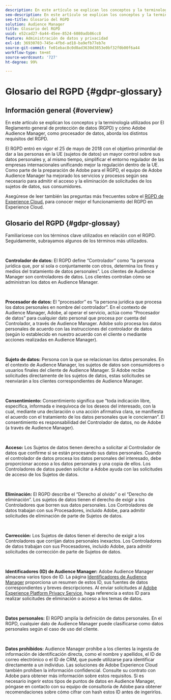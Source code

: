```yaml
---
description: En este artículo se explican los conceptos y la terminología utilizados por El Reglamento general de protección de datos (RGPD) y cómo Adobe Audience Manager, como procesador de datos, aborda los distintos requisitos del RGPD.
seo-description: En este artículo se explican los conceptos y la terminología utilizados por El Reglamento general de protección de datos (RGPD) y cómo Adobe Audience Manager, como procesador de datos, aborda los distintos requisitos del RGPD.
seo-title: Glosario del RGPD
solution: Audience Manager
title: Glosario del RGPD
uuid: e52cad27-6a44-45ee-8524-6080adb86cc8
feature: Administración de datos y privacidad
exl-id: 36930703-745e-4fbd-ad18-ba9efb77eb7e
source-git-commit: fe01ebac8c0d0ad3630d3853e0bf32f0b00f6a44
workflow-type: tm+mt
source-wordcount: '727'
ht-degree: 99%

---
```


# Glosario del RGPD {#gdpr-glossary}

## Información general {#overview}

En este artículo se explican los conceptos y la terminología utilizados por El Reglamento general de protección de datos (RGPD) y cómo Adobe Audience Manager, como procesador de datos, aborda los distintos requisitos del RGPD.

El RGPD entró en vigor el 25 de mayo de 2018 con el objetivo primordial de dar a las personas en la UE (sujetos de datos) un mayor control sobre sus datos personales y, al mismo tiempo, simplificar el entorno regulador de las empresas internacionales unificando mejor la regulación dentro de la UE. Como parte de la preparación de Adobe para el RGPD, el equipo de Adobe Audience Manager ha mejorado los servicios y procesos según sea necesario para admitir el acceso y la eliminación de solicitudes de los sujetos de datos, sus consumidores.

Asegúrese de leer también las preguntas más frecuentes sobre el [RGPD de Experience Cloud.](https://docs.adobe.com/content/help/es-ES/experience-platform/privacy/home.html#!api-specification/markdown/narrative/gdpr/gdpr-faq.md) para conocer mejor el funcionamiento del RGPD en Experience Cloud.

## Glosario del RGPD {#gdpr-glossay}

Familiarícese con los términos clave utilizados en relación con el RGPD. Seguidamente, subrayamos algunos de los términos más utilizados.

 

**Controlador de datos:** El RGPD define “Controlador” como “la persona jurídica que, por sí sola o conjuntamente con otros, determina los fines y medios del tratamiento de datos personales”. Los clientes de Audience Manager son controladores de datos. Los clientes controlan cómo se administran los datos en Audience Manager.

 

**Procesador de datos:** El “procesador” es “la persona jurídica que procesa los datos personales en nombre del controlador”. En el contexto de Audience Manager, Adobe, al operar el servicio, actúa como “Procesador de datos” para cualquier dato personal que procesa por cuenta del Controlador, a través de Audience Manager. Adobe solo procesa los datos personales de acuerdo con las instrucciones del controlador de datos (según lo establecido en nuestro acuerdo con el cliente o mediante acciones realizadas en Audience Manager).

 

**Sujeto de datos:** Persona con la que se relacionan los datos personales. En el contexto de Audience Manager, los sujetos de datos son consumidores o usuarios finales del cliente de Audience Manager. Si Adobe recibe solicitudes directamente de los sujetos de datos, estas solicitudes se reenviarán a los clientes correspondientes de Audience Manager.

 

**Consentimiento:** Consentimiento significa que “toda indicación libre, específica, informada e inequívoca de los deseos del interesado, con la cual, mediante una declaración o una acción afirmativa clara, se manifiesta el acuerdo con el tratamiento de los datos personales que le conciernan”. El consentimiento es responsabilidad del Controlador de datos, no de Adobe (a través de Audience Manager).

 

**Acceso:** Los Sujetos de datos tienen derecho a solicitar al Controlador de datos que confirme si se están procesando sus datos personales. Cuando el controlador de datos procesa los datos personales del interesado, debe proporcionar acceso a los datos personales y una copia de ellos. Los Controladores de datos pueden solicitar a Adobe ayuda con las solicitudes de acceso de los Sujetos de datos.

 

**Eliminación:** El RGPD describe el “Derecho al olvido” o el “Derecho de eliminación”. Los sujetos de datos tienen el derecho de exigir a los Controladores que borren sus datos personales. Los Controladores de datos trabajan con sus Procesadores, incluido Adobe, para admitir solicitudes de eliminación de parte de Sujetos de datos.

 

**Corrección:** Los Sujetos de datos tienen el derecho de exigir a los Controladores que corrijan datos personales inexactos. Los Controladores de datos trabajan con sus Procesadores, incluido Adobe, para admitir solicitudes de corrección de parte de Sujetos de datos.

 

**Identificadores (ID) de Audience Manager:** Adobe Audience Manager almacena varios tipos de ID. La página [Identificadores de Audience Manager](data-privacy-ids.md) proporciona un resumen de estos ID, sus fuentes de datos correspondientes y breves descripciones. Al enviar solicitudes al [Adobe Experience Platform Privacy Service](https://docs.adobe.com/content/help/es-ES/experience-platform/privacy/home.html), haga referencia a estos ID para realizar solicitudes de eliminación o acceso a los temas de datos.

 

**Datos personales:** El RGPD amplía la definición de datos personales. En el RGPD, cualquier dato de Audience Manager puede clasificarse como datos personales según el caso de uso del cliente.

 

**Datos prohibidos:** Audience Manager prohíbe a los clientes la ingesta de información de identificación directa, como el nombre y apellidos, el ID de correo electrónico o el ID de CRM, que puede utilizarse para identificar directamente a un individuo. Las soluciones de Adobe Experience Cloud también prohíben la información confidencial. Consulte su contrato con Adobe para obtener más información sobre estos requisitos. Si es necesario ingerir estos tipos de puntos de datos en Audience Manager, póngase en contacto con su equipo de consultoría de Adobe para obtener recomendaciones sobre cómo cifrar con hash estos ID antes de ingerirlos.
